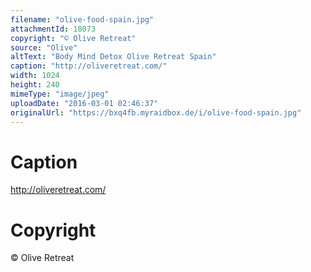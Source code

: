 ```yaml
---
filename: "olive-food-spain.jpg"
attachmentId: 18073
copyright: "© Olive Retreat"
source: "Olive"
altText: "Body Mind Detox Olive Retreat Spain"
caption: "http://oliveretreat.com/"
width: 1024
height: 240
mimeType: "image/jpeg"
uploadDate: "2016-03-01 02:46:37"
originalUrl: "https://bxq4fb.myraidbox.de/i/olive-food-spain.jpg"
---
```


# Caption

http://oliveretreat.com/

# Copyright

© Olive Retreat
